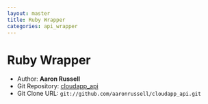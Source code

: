 ```yaml
---
layout: master
title: Ruby Wrapper
categories: api_wrapper
---
```


# Ruby Wrapper

- Author: **Aaron Russell**
- Git Repository: [cloudapp_api](http://github.com/aaronrussell/cloudapp_api)
- Git Clone URL: `git://github.com/aaronrussell/cloudapp_api.git`
